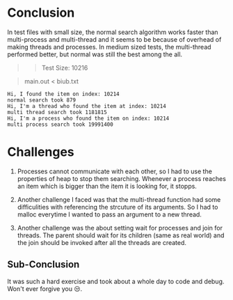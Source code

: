 # Conclusion
In test files with small size, the normal search algorithm works faster than multi-process and multi-thread and it seems to be because of overhead of making threads and processes. In medium sized tests, the multi-thread performed better, but normal was still the best among the all.

>> Test Size: 10216

> main.out < biub.txt

```
Hi, I found the item on index: 10214
normal search took 879
Hi, I'm a thread who found the item at index: 10214
multi thread search took 1181815
Hi, I'm a process who found the item on index: 10214
multi process search took 19991400
```

# Challenges
1. Processes cannot communicate with each other, so I had to use the properties of heap to stop them searching. Whenever a process reaches an item which is bigger than the item it is looking for, it stopps.

2. Another challenge I faced was that the multi-thread function had some difficulities with referencing the strcuture of its arguments. So I had to malloc everytime I wanted to pass an argument to a new thread.

3. Another challenge was the about setting wait for processes and join for threads. The parent should wait for its children (same as real world) and the join should be invoked after all the threads are created.


## Sub-Conclusion
It was such a hard exercise and took about a whole day to code and debug. Won't ever forgive you 😒.